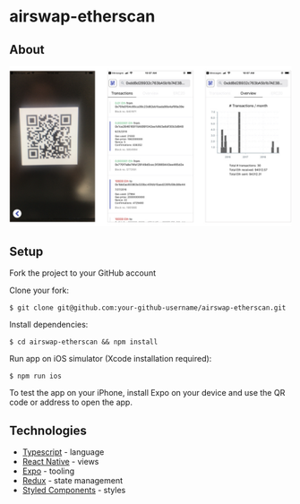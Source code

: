 # airswap-etherscan

## About

![screenshots](https://github.com/OLI9292/airswap-etherscan/blob/master/src/Lib/Images/readMeImage.jpeg)

## Setup

Fork the project to your GitHub account

Clone your fork:

```
$ git clone git@github.com:your-github-username/airswap-etherscan.git
```

Install dependencies:

```
$ cd airswap-etherscan && npm install
```

Run app on iOS simulator (Xcode installation required):

```
$ npm run ios
```

To test the app on your iPhone, install Expo on your device and use the QR code or address to open the app.

## Technologies

- [Typescript](https://www.typescriptlang.org/) - language
- [React Native](https://facebook.github.io/react-native/) - views
- [Expo](https://expo.io/) - tooling
- [Redux](https://redux.js.org/) - state management
- [Styled Components](https://www.styled-components.com/) - styles
